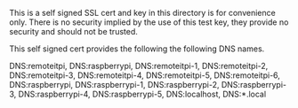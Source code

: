 This is a self signed SSL cert and key in this directory is for convenience only.   There is no security implied by the use of this test key, they provide no security and should not be trusted.

This self signed cert provides the following the following DNS names.

DNS:remoteitpi, DNS:raspberrypi, DNS:remoteitpi-1, DNS:remoteitpi-2, DNS:remoteitpi-3, DNS:remoteitpi-4, DNS:remoteitpi-5, DNS:remoteitpi-6, DNS:raspberrypi, DNS:raspberrypi-1, DNS:raspberrypi-2, DNS:raspberrypi-3, DNS:raspberrypi-4, DNS:raspberrypi-5, DNS:localhost, DNS:*.local
